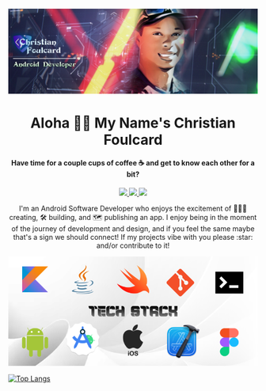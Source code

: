 ![Banner](https://github.com/Cfoulcard/Cfoulcard/blob/main/githubbanner.png)

<h1 align="center">Aloha 👋🏽 My Name's Christian Foulcard</h1>
<h4 align="center">Have time for a couple cups of coffee ☕ and get to know each other for a bit?</h4>

 <p align="center">
 <a href="https://cfoulcard.com/">
<img src="https://img.shields.io/badge/Website-555?style=for-the-badge&logo=appveyor">
 </a>
 
  <a href="https://www.linkedin.com/in/cfoulcard/">
<img src="https://img.shields.io/badge/LinkedIn-informational?style=for-the-badge&logo=linkedin">
 </a>
 
   <a href="https://twitter.com/ChristianIXF">
<img src="https://img.shields.io/badge/Twitter-blue?style=for-the-badge&logo=twitter">
 </a>
</p>
 
 <p align="center">
I'm an Android Software Developer who enjoys the excitement of 👨🏾‍💻 creating, 🛠 building, and 🗺 publishing an app. I enjoy being in the moment of the journey of development and design, and if you feel the same maybe that's a sign we should connect! If my projects vibe with you please :star: and/or contribute to it!
</p>

 <p align="center">
<img src="https://github.com/Cfoulcard/Cfoulcard/blob/main/github_banner.png">
 </p>

 
 [![Top Langs](https://github-readme-stats.vercel.app/api/top-langs/?username=cfoulcard)](https://github.com/cfoulcard)
